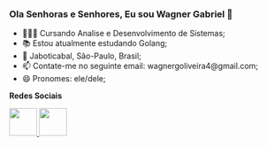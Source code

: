 
<link rel="stylesheet" href="https://cdn.jsdelivr.net/gh/devicons/devicon@v2.15.1/devicon.min.css">
          
### Ola Senhoras e Senhores, Eu sou Wagner Gabriel 👋

<ul>
  <li>👨🏽‍🎓 Cursando Analise e Desenvolvimento de Sistemas;</li>
  <li>📚 Estou atualmente estudando Golang;</li>
  <li>📍 Jaboticabal, São-Paulo, Brasil;</li>
  <li>📫 Contate-me no seguinte email: wagnergoliveira4@gmail.com;</li>
  <li>😄 Pronomes: ele/dele;</li>
</ul>

<span><strong>Redes Sociais</strong></span>
<div>
  <a href="https://www.linkedin.com/in/wagner-gabriel-oliveira-de-souza-0854a4228/">
    <img src="https://cdn.jsdelivr.net/gh/devicons/devicon/icons/linkedin/linkedin-original.svg" width="50"/>
  </a>
  <a href="https://instagram.com/_wagner.souza?igshid=YmJhNjkzNzY=">
    <img src="https://png.pngtree.com/png-vector/20221018/ourmid/pngtree-instagram-social-platform-icon-png-image_6315976.png" width="50"/>
  </a>
</div>


